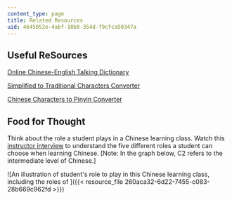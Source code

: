 ```yaml
---
content_type: page
title: Related Resources
uid: 4645052e-4abf-10b0-354d-f9cfca50347a
---
```


Useful ReSources
----------------

[Online Chinese-English Talking Dictionary](https://www.yellowbridge.com/chinese/)

[Simplified to Traditional Characters Converter](https://www.chinese-tools.com/tools/converter-simptrad.html)

[Chinese Characters to Pinyin Converter](https://www.purpleculture.net/chinese-pinyin-converter/)

Food for Thought
----------------

Think about the role a student plays in a Chinese learning class. Watch this [instructor interview](/courses/21g-101-chinese-i-regular-fall-2014/resources/motivating-students) to understand the five different roles a student can choose when learning Chinese. \[Note: In the graph below, C2 refers to the intermediate level of Chinese.\]

![An illustration of student's role to play in this Chinese learning class, including the roles of ]({{< resource_file 260aca32-6d22-7455-c083-28b669c962fd >}})